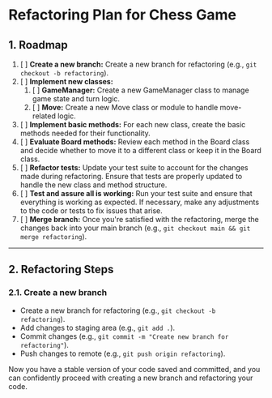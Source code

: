 # Refactoring Plan for Chess Game

## 1. Roadmap

1. [ ] **Create a new branch:** Create a new branch for refactoring (e.g., `git checkout -b refactoring`).
2. [ ] **Implement new classes:**
   1. [ ] **GameManager:** Create a new GameManager class to manage game state and turn logic.
   2. [ ] **Move:** Create a new Move class or module to handle move-related logic.
3. [ ] **Implement basic methods:** For each new class, create the basic methods needed for their functionality.
4. [ ] **Evaluate Board methods:** Review each method in the Board class and decide whether to move it to a different class or keep it in the Board class.
5. [ ] **Refactor tests:** Update your test suite to account for the changes made during refactoring. Ensure that tests are properly updated to handle the new class and method structure.
6. [ ] **Test and assure all is working:** Run your test suite and ensure that everything is working as expected. If necessary, make any adjustments to the code or tests to fix issues that arise.
7. [ ] **Merge branch:** Once you're satisfied with the refactoring, merge the changes back into your main branch (e.g., `git checkout main && git merge refactoring`).

---

## 2. Refactoring Steps

### 2.1. Create a new branch

- Create a new branch for refactoring (e.g., `git checkout -b refactoring`).
- Add changes to staging area (e.g., `git add .`).
- Commit changes (e.g., `git commit -m "Create new branch for refactoring"`).
- Push changes to remote (e.g., `git push origin refactoring`).

Now you have a stable version of your code saved and committed, and you can confidently proceed with creating a new branch and refactoring your code.